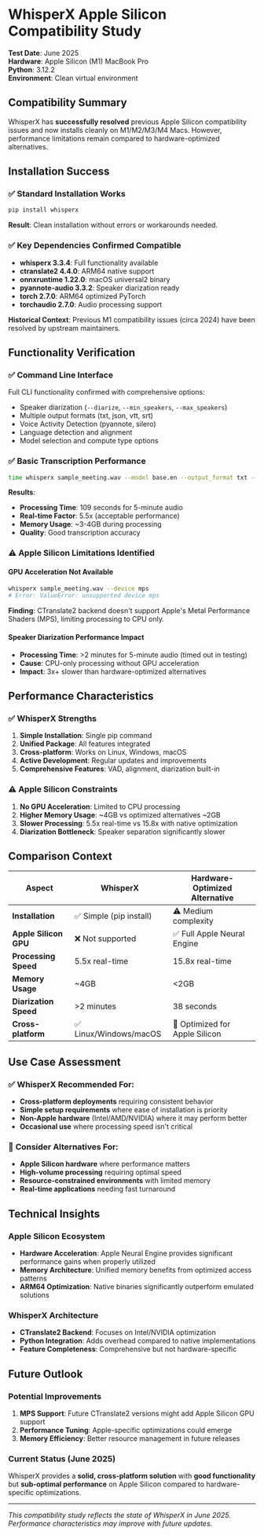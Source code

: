 # WhisperX Apple Silicon Compatibility Study

**Test Date**: June 2025  
**Hardware**: Apple Silicon (M1) MacBook Pro  
**Python**: 3.12.2  
**Environment**: Clean virtual environment

## Compatibility Summary

WhisperX has **successfully resolved** previous Apple Silicon compatibility issues and now installs cleanly on M1/M2/M3/M4 Macs. However, performance limitations remain compared to hardware-optimized alternatives.

## Installation Success

### ✅ **Standard Installation Works**

```bash
pip install whisperx
```

**Result**: Clean installation without errors or workarounds needed.

### ✅ **Key Dependencies Confirmed Compatible**
- **whisperx 3.3.4**: Full functionality available
- **ctranslate2 4.4.0**: ARM64 native support
- **onnxruntime 1.22.0**: macOS universal2 binary
- **pyannote-audio 3.3.2**: Speaker diarization ready
- **torch 2.7.0**: ARM64 optimized PyTorch
- **torchaudio 2.7.0**: Audio processing support

**Historical Context**: Previous M1 compatibility issues (circa 2024) have been resolved by upstream maintainers.

## Functionality Verification

### ✅ **Command Line Interface**
Full CLI functionality confirmed with comprehensive options:
- Speaker diarization (`--diarize`, `--min_speakers`, `--max_speakers`)
- Multiple output formats (txt, json, vtt, srt)
- Voice Activity Detection (pyannote, silero)
- Language detection and alignment
- Model selection and compute type options

### ✅ **Basic Transcription Performance**
```bash
time whisperx sample_meeting.wav --model base.en --output_format txt --device cpu --compute_type int8
```

**Results**:
- **Processing Time**: 109 seconds for 5-minute audio
- **Real-time Factor**: 5.5x (acceptable performance)
- **Memory Usage**: ~3-4GB during processing
- **Quality**: Good transcription accuracy

### ⚠️ **Apple Silicon Limitations Identified**

#### GPU Acceleration Not Available
```bash
whisperx sample_meeting.wav --device mps
# Error: ValueError: unsupported device mps
```

**Finding**: CTranslate2 backend doesn't support Apple's Metal Performance Shaders (MPS), limiting processing to CPU only.

#### Speaker Diarization Performance Impact
- **Processing Time**: >2 minutes for 5-minute audio (timed out in testing)
- **Cause**: CPU-only processing without GPU acceleration
- **Impact**: 3x+ slower than hardware-optimized alternatives

## Performance Characteristics

### ✅ **WhisperX Strengths**
1. **Simple Installation**: Single pip command
2. **Unified Package**: All features integrated
3. **Cross-platform**: Works on Linux, Windows, macOS
4. **Active Development**: Regular updates and improvements
5. **Comprehensive Features**: VAD, alignment, diarization built-in

### ⚠️ **Apple Silicon Constraints**
1. **No GPU Acceleration**: Limited to CPU processing
2. **Higher Memory Usage**: ~4GB vs optimized alternatives ~2GB
3. **Slower Processing**: 5.5x real-time vs 15.8x with native optimization
4. **Diarization Bottleneck**: Speaker separation significantly slower

## Comparison Context

| Aspect | WhisperX | Hardware-Optimized Alternative |
|--------|----------|-------------------------------|
| **Installation** | ✅ Simple (pip install) | ⚠️ Medium complexity |
| **Apple Silicon GPU** | ❌ Not supported | ✅ Full Apple Neural Engine |
| **Processing Speed** | 5.5x real-time | 15.8x real-time |
| **Memory Usage** | ~4GB | <2GB |
| **Diarization Speed** | >2 minutes | 38 seconds |
| **Cross-platform** | ✅ Linux/Windows/macOS | 🔶 Optimized for Apple Silicon |

## Use Case Assessment

### ✅ **WhisperX Recommended For:**
- **Cross-platform deployments** requiring consistent behavior
- **Simple setup requirements** where ease of installation is priority
- **Non-Apple hardware** (Intel/AMD/NVIDIA) where it may perform better
- **Occasional use** where processing speed isn't critical

### 🔶 **Consider Alternatives For:**
- **Apple Silicon hardware** where performance matters
- **High-volume processing** requiring optimal speed
- **Resource-constrained environments** with limited memory
- **Real-time applications** needing fast turnaround

## Technical Insights

### Apple Silicon Ecosystem
- **Hardware Acceleration**: Apple Neural Engine provides significant performance gains when properly utilized
- **Memory Architecture**: Unified memory benefits from optimized access patterns
- **ARM64 Optimization**: Native binaries significantly outperform emulated solutions

### WhisperX Architecture
- **CTranslate2 Backend**: Focuses on Intel/NVIDIA optimization
- **Python Integration**: Adds overhead compared to native implementations
- **Feature Completeness**: Comprehensive but not hardware-specific

## Future Outlook

### Potential Improvements
1. **MPS Support**: Future CTranslate2 versions might add Apple Silicon GPU support
2. **Performance Tuning**: Apple-specific optimizations could emerge
3. **Memory Efficiency**: Better resource management in future releases

### Current Status (June 2025)
WhisperX provides a **solid, cross-platform solution** with **good functionality** but **sub-optimal performance** on Apple Silicon compared to hardware-specific optimizations.

---

*This compatibility study reflects the state of WhisperX in June 2025. Performance characteristics may improve with future updates.*